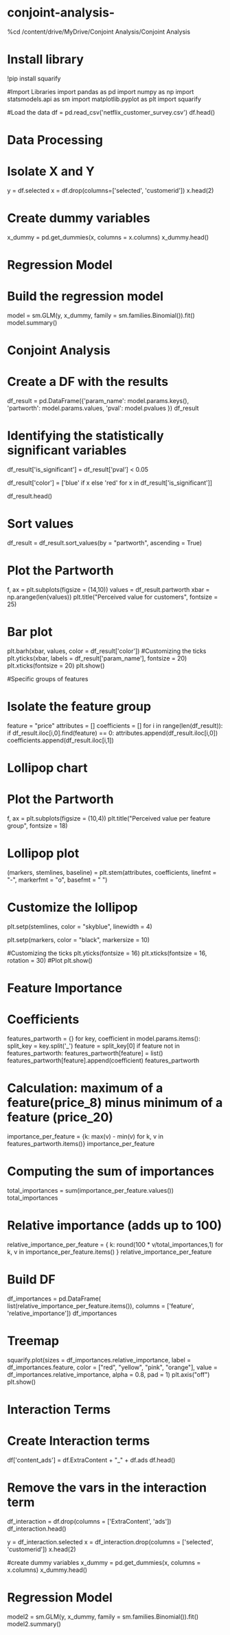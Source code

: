 # conjoint-analysis-

%cd /content/drive/MyDrive/Conjoint Analysis/Conjoint Analysis

# Install library
!pip install squarify

#Import Libraries
import pandas as pd
import numpy as np
import statsmodels.api as sm
import matplotlib.pyplot as plt
import squarify

#Load the data
df = pd.read_csv('netflix_customer_survey.csv')
df.head()

# Data Processing

# Isolate X and Y
y = df.selected
x = df.drop(columns=['selected', 'customerid'])
x.head(2)

# Create dummy variables
x_dummy = pd.get_dummies(x, columns = x.columns)
x_dummy.head()

# Regression Model

# Build the regression model
model = sm.GLM(y,
               x_dummy,
               family = sm.families.Binomial()).fit()
model.summary()

# Conjoint Analysis

# Create a DF with the results
df_result = pd.DataFrame({'param_name': model.params.keys(),
                          'partworth': model.params.values,
                          'pval': model.pvalues
                          })
df_result

# Identifying the statistically significant variables
df_result['is_significant'] = df_result['pval'] < 0.05

df_result['color'] = ['blue' if x else 'red' for x in df_result['is_significant']]


df_result.head()

# Sort values
df_result = df_result.sort_values(by = "partworth", ascending = True)

# Plot the Partworth
f, ax = plt.subplots(figsize = (14,10))
values = df_result.partworth
xbar = np.arange(len(values))
plt.title("Perceived value for customers", fontsize = 25)

# Bar plot
plt.barh(xbar,
         values,
         color = df_result['color'])
#Customizing the ticks
plt.yticks(xbar,
           labels = df_result['param_name'],
           fontsize = 20)
plt.xticks(fontsize = 20)
plt.show()

#Specific groups of features


# Isolate the feature group
feature = "price"
attributes = []
coefficients = []
for i in range(len(df_result)):
  if df_result.iloc[i,0].find(feature) == 0:
    attributes.append(df_result.iloc[i,0])
    coefficients.append(df_result.iloc[i,1])


# Lollipop chart
# Plot the Partworth
f, ax = plt.subplots(figsize = (10,4))
plt.title("Perceived value per feature group", fontsize = 18)

# Lollipop plot
(markers, stemlines, baseline) = plt.stem(attributes,
                                          coefficients,
                                          linefmt = "-",
                                          markerfmt = "o",
                                          basefmt = " ")

# Customize the lollipop
plt.setp(stemlines,
         color = "skyblue",
         linewidth = 4)

plt.setp(markers,
         color = "black",
         markersize = 10)


#Customizing the ticks
plt.yticks(fontsize = 16)
plt.xticks(fontsize = 16,
           rotation = 30)
#Plot
plt.show()

# Feature Importance

# Coefficients
features_partworth = {}
for key, coefficient in model.params.items():
  split_key = key.split('_')
  feature = split_key[0]
  if feature not in features_partworth:
    features_partworth[feature] = list()
  features_partworth[feature].append(coefficient)
features_partworth

# Calculation: maximum of a feature(price_8) minus minimum of a feature (price_20)
importance_per_feature = {k: max(v) - min(v) for k, v in features_partworth.items()}
importance_per_feature

# Computing the sum of importances
total_importances = sum(importance_per_feature.values())
total_importances

# Relative importance (adds up to 100)
relative_importance_per_feature = {
    k: round(100 * v/total_importances,1) for k, v in importance_per_feature.items()
}
relative_importance_per_feature

# Build DF
df_importances = pd.DataFrame(
    list(relative_importance_per_feature.items()),
    columns = ['feature', 'relative_importance'])
df_importances

# Treemap
squarify.plot(sizes = df_importances.relative_importance,
              label = df_importances.feature,
              color = ["red", "yellow", "pink", "orange"],
              value = df_importances.relative_importance,
              alpha = 0.8,
              pad = 1)
plt.axis("off")
plt.show()

# Interaction Terms


# Create Interaction terms
df['content_ads'] = df.ExtraContent + "_" + df.ads
df.head()

# Remove the vars in the interaction term
df_interaction = df.drop(columns = ['ExtraContent', 'ads'])
df_interaction.head()

y = df_interaction.selected
x = df_interaction.drop(columns = ['selected', 'customerid'])
x.head(2)

#create dummy variables
x_dummy = pd.get_dummies(x, columns = x.columns)
x_dummy.head()

# Regression Model
model2 = sm.GLM(y,
                x_dummy,
                family = sm.families.Binomial()).fit()
model2.summary()
